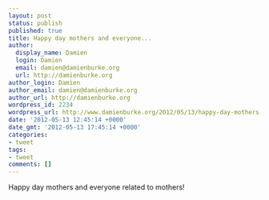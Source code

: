 ```yaml
---
layout: post
status: publish
published: true
title: Happy day mothers and everyone...
author:
  display_name: Damien
  login: Damien
  email: damien@damienburke.org
  url: http://damienburke.org
author_login: Damien
author_email: damien@damienburke.org
author_url: http://damienburke.org
wordpress_id: 2234
wordpress_url: http://www.damienburke.org/2012/05/13/happy-day-mothers-and-everyone/
date: '2012-05-13 12:45:14 +0000'
date_gmt: '2012-05-13 17:45:14 +0000'
categories:
- tweet
tags:
- tweet
comments: []
---
```

<p>Happy day mothers and everyone related to mothers!</p>
